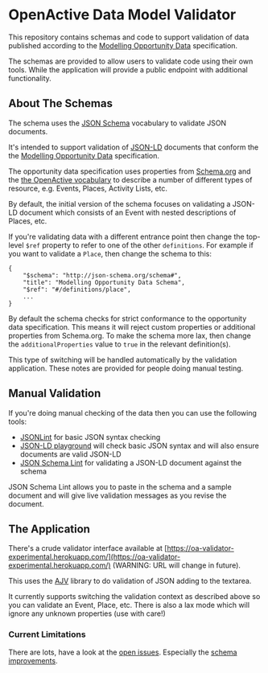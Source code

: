 # OpenActive Data Model Validator

This repository contains schemas and code to support validation of data published according to the [Modelling Opportunity Data](https://www.openactive.io/modelling-opportunity-data) specification.

The schemas are provided to allow users to validate code using their own tools. While the application will provide a public endpoint with additional functionality.

## About The Schemas

The schema uses the [JSON Schema](http://json-schema.org/) vocabulary to validate JSON documents.

It's intended to support validation of [JSON-LD](http://json-ld.org/) documents that conform the the [Modelling Opportunity Data](https://www.openactive.io/modelling-opportunity-data) specification.

The opportunity data specification uses properties from [Schema.org](https://schema.org) and the [the OpenActive vocabulary](https://www.openactive.io/ns/) to describe a number of different types of resource, e.g. Events, Places, Activity Lists, etc.

By default, the initial version of the schema focuses on validating a JSON-LD document which consists of an Event with nested descriptions of Places, etc. 

If you're validating data with a different entrance point then change the top-level `$ref` property to refer to one of the other `definitions`. For example if you want to validate a `Place`, then change the schema to this:

```
{
    "$schema": "http://json-schema.org/schema#",
    "title": "Modelling Opportunity Data Schema",
    "$ref": "#/definitions/place",
    ...
}    
```

By default the schema checks for strict conformance to the opportunity data specification. This means it will reject custom properties or additional properties from Schema.org. To make the schema more lax, then change the `additionalProperties` value to `true` in the relevant definition(s).

This type of switching will be handled automatically by the validation application. These notes are provided for people doing manual testing.

## Manual Validation

If you're doing manual checking of the data then you can use the following tools:

* [JSONLint](https://jsonlint.com/) for basic JSON syntax checking
* [JSON-LD playground](http://json-ld.org/playground/) will check basic JSON syntax and will also ensure documents are valid JSON-LD
* [JSON Schema Lint](https://jsonschemalint.com) for validating a JSON-LD document against the schema

JSON Schema Lint allows you to paste in the schema and a sample document and will give live validation messages as you revise the document.

## The Application

There's a crude validator interface available at [https://oa-validator-experimental.herokuapp.com/](https://oa-validator-experimental.herokuapp.com/) (WARNING: URL will change in future).

This uses the [AJV](https://github.com/epoberezkin/ajv) library to do validation of JSON adding to the textarea.

It currently supports switching the validation context as described above so you can validate an Event, Place, etc. There is also a lax mode which will ignore any unknown properties (use with care!)

### Current Limitations

There are lots, have a look at the [open issues](https://github.com/openactive/model-validator/issues). Especially the [schema improvements](https://github.com/openactive/model-validator/issues/6).
 


